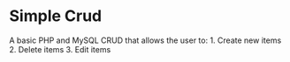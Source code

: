 # Simple Crud

A basic PHP and MySQL CRUD that allows the user to: 1. Create new items 2. Delete items 3. Edit items
